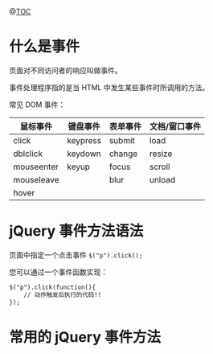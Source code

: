 ﻿@[TOC](目录)

# 什么是事件
页面对不同访问者的响应叫做事件。

事件处理程序指的是当 HTML 中发生某些事件时所调用的方法。

常见 DOM 事件：

鼠标事件	|键盘事件|	表单事件|	文档/窗口事件
---|----|----|----
click	|keypress|	submit|	load
dblclick|	keydown|	change|	resize
mouseenter|	keyup|	focus|	scroll
mouseleave|	| 	blur|	unload
hover|

# jQuery 事件方法语法	 
页面中指定一个点击事件 `$("p").click();`

您可以通过一个事件函数实现：

```html
$("p").click(function(){
    // 动作触发后执行的代码!!
});
```
# 常用的 jQuery 事件方法

